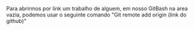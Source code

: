 Para abrirmos por link um trabalho de alguem, em nosso GitBash na area vazia, podemos usar o seguinte comando
"Git remote add origin (link do github)"